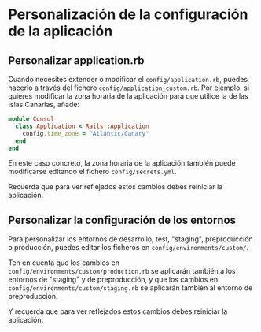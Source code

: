 # Personalización de la configuración de la aplicación

## Personalizar application.rb

Cuando necesites extender o modificar el `config/application.rb`, puedes hacerlo a través del fichero `config/application_custom.rb`. Por ejemplo, si quieres modificar la zona horaria de la aplicación para que utilice la de las Islas Canarias, añade:

```ruby
module Consul
  class Application < Rails::Application
    config.time_zone = "Atlantic/Canary"
  end
end
```

En este caso concreto, la zona horaria de la aplicación también puede modificarse editando el fichero `config/secrets.yml`.

Recuerda que para ver reflejados estos cambios debes reiniciar la aplicación.

## Personalizar la configuración de los entornos

Para personalizar los entornos de desarrollo, test, "staging", preproducción o producción, puedes editar los ficheros en `config/environments/custom/`.

Ten en cuenta que los cambios en `config/environments/custom/production.rb` se aplicarán también a los entornos de "staging" y de preproducción, y que los cambios en `config/environments/custom/staging.rb` se aplicarán también al entorno de preproducción.

Y recuerda que para ver reflejados estos cambios debes reiniciar la aplicación.
